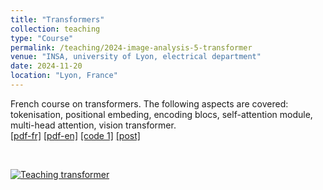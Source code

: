 ```yaml
---
title: "Transformers"
collection: teaching
type: "Course"
permalink: /teaching/2024-image-analysis-5-transformer
venue: "INSA, university of Lyon, electrical department"
date: 2024-11-20
location: "Lyon, France"
---
```


French course on transformers. The following aspects are covered: tokenisation, positional embeding, encoding blocs, self-attention module, multi-head attention, vision transformer.<br>
[[pdf-fr]](https://olivier-bernard-creatis.github.io//files//teaching_transformer_2024_fr.pdf) [[pdf-en]](https://olivier-bernard-creatis.github.io//files//teaching_transformer_2024_en.pdf) [[code 1]](https://olivier-bernard-creatis.github.io//files//transformer_part1.zip) [[post]](https://creatis-myriad.github.io/tutorials/2022-06-20-tutorial_transformer.html)

<br>

[![Teaching transformer](https://olivier-bernard-creatis.github.io//images//teaching_transformer_202'_en.png)](https://olivier-bernard-creatis.github.io//files//teaching_transformer_2024_en.pdf)




